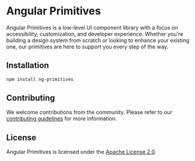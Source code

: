 # Angular Primitives

Angular Primitives is a low-level UI component library with a focus on accessibility, customization, and developer experience. Whether you're building a design system from scratch or looking to enhance your existing one, our primitives are here to support you every step of the way.

## Installation

```bash
npm install ng-primitives
```

## Contributing

We welcome contributions from the community. Please refer to our [contributing guidelines](CONTRIBUTING.md) for more information.

## License

Angular Primitives is licensed under the [Apache License 2.0](LICENSE).

